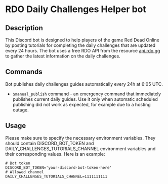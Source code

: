 # RDO Daily Challenges Helper bot

## Description

This Discord bot is designed to help players of the game Red Dead Online by posting tutorials for completing 
the daily challenges that are updated every 24 hours. The bot uses a free RDO API from the resource [api.rdo.gg](https://rdo.gg/api) 
to gather the latest information on the daily challenges.

## Commands

Bot publishes daily challenges guides automatically every 24h at 6:05 UTC.
- `$manual_publish` command - an emergency command that immediately publishes current daily guides. Use it only when automatic scheduled publishing did not work as expected, for example due to a hosting outage.

## Usage

Please make sure to specify the necessary environment variables. They should contain DISCORD_BOT_TOKEN and 
DAILY_CHALLENGES_TUTORIALS_CHANNEL environment variables and their corresponding values.
Here is an example:
```
# Bot token
DISCORD_BOT_TOKEN='your-discord-bot-token-here'
# Allowed channel
DAILY_CHALLENGES_TUTORIALS_CHANNEL=1111111111
```